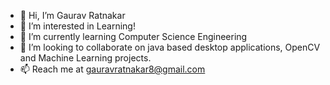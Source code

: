 - 👋 Hi, I’m Gaurav Ratnakar
- 👀 I’m interested in Learning!
- 🌱 I’m currently learning Computer Science Engineering 
- 💞️ I’m looking to collaborate on java based desktop applications, OpenCV and Machine Learning projects.
- 📫 Reach me at gauravratnakar8@gmail.com
<!---
Gaurav-Ratnakar/Gaurav-Ratnakar is a ✨ special ✨ repository because its `README.md` (this file) appears on your GitHub profile.
You can click the Preview link to take a look at your changes.
--->
